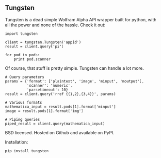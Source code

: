 Tungsten
--------

Tungsten is a dead simple Wolfram Alpha API wrapper built for python, with all the power and none of the hassle. Check it out:

    import tungsten

    client = tungsten.Tungsten('appid')
    result = client.query('pi')

    for pod in pods:
        print pod.scanner

Of course, that stuff is pretty simple. Tungsten can handle a lot more.

    # Query parameters
    params = {'format': ['plaintext', 'image', 'minput', 'moutput'],
              'scanner': 'numeric',
              'parsetimeout': 10}
    result = client.query('rref {{1,2},{3,4}}', params)

    # Various formats
    mathematica_input = result.pods[1].format['minput']
    image = result.pods[1].format['img']

    # Piping queries
    piped_result = client.query(mathematica_input)

BSD licensed. Hosted on Github and available on PyPI.

Installation:

    pip install tungsten

